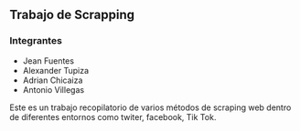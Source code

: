 ## Trabajo de Scrapping
### Integrantes
- Jean Fuentes 
- Alexander Tupiza 
- Adrian Chicaiza
- Antonio Villegas

Este es un trabajo recopilatorio de varios métodos de scraping web dentro de diferentes entornos como twiter, facebook, Tik Tok.


